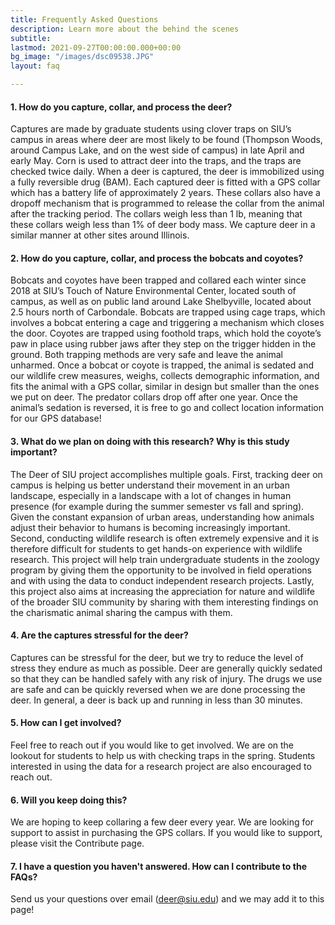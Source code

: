 ```yaml
---
title: Frequently Asked Questions
description: Learn more about the behind the scenes
subtitle: 
lastmod: 2021-09-27T00:00:00.000+00:00
bg_image: "/images/dsc09538.JPG"
layout: faq

---
```

#### 1. How do you capture, collar, and process the deer?

Captures are made by graduate students using clover traps on SIU’s campus in areas where deer are most likely to be found (Thompson Woods, around Campus Lake, and on the west side of campus) in late April and early May. Corn is used to attract deer into the traps, and the traps are checked twice daily. When a deer is captured, the deer is immobilized using a fully reversible drug (BAM). Each captured deer is fitted with a GPS collar which has a battery life of approximately 2 years. These collars also have a dropoff mechanism that is programmed to release the collar from the animal after the tracking period. The collars weigh less than 1 lb, meaning that these collars weigh less than 1% of deer body mass. We capture deer in a similar manner at other sites around Illinois.

#### 2. How do you capture, collar, and process the bobcats and coyotes?

Bobcats and coyotes have been trapped and collared each winter since 2018 at SIU’s Touch of Nature Environmental Center, located south of campus, as well as on public land around Lake Shelbyville, located about 2.5 hours north of Carbondale. Bobcats are trapped using cage traps, which involves a bobcat entering a cage and triggering a mechanism which closes the door. Coyotes are trapped using foothold traps, which hold the coyote’s paw in place using rubber jaws after they step on the trigger hidden in the ground. Both trapping methods are very safe and leave the animal unharmed. Once a bobcat or coyote is trapped, the animal is sedated and our wildlife crew measures, weighs, collects demographic information, and fits the animal with a GPS collar, similar in design but smaller than the ones we put on deer. The predator collars drop off after one year. Once the animal’s sedation is reversed, it is free to go and collect location information for our GPS database!

#### 3. What do we plan on doing with this research? Why is this study important?

The Deer of SIU project accomplishes multiple goals. First, tracking deer on campus is helping us better understand their movement in an urban landscape, especially in a landscape with a lot of changes in human presence (for example during the summer semester vs fall and spring). Given the constant expansion of urban areas, understanding how animals adjust their behavior to humans is becoming increasingly important. Second, conducting wildlife research is often extremely expensive and it is therefore difficult for students to get hands-on experience with wildlife research. This project will help train undergraduate students in the zoology program by giving them the opportunity to be involved in field operations and with using the data to conduct independent research projects. Lastly, this project also aims at increasing the appreciation for nature and wildlife of the broader SIU community by sharing with them interesting findings on the charismatic animal sharing the campus with them.

#### 4. Are the captures stressful for the deer?

Captures can be stressful for the deer, but we try to reduce the level of stress they endure as much as possible. Deer are generally quickly sedated so that they can be handled safely with any risk of injury. The drugs we use are safe and can be quickly reversed when we are done processing the deer. In general, a deer is back up and running in less than 30 minutes.

#### 5. How can I get involved?

Feel free to reach out if you would like to get involved. We are on the lookout for students to help us with checking traps in the spring. Students interested in using the data for a research project are also encouraged to reach out.

#### 6. Will you keep doing this?

We are hoping to keep collaring a few deer every year. We are looking for support to assist in purchasing the GPS collars. If you would like to support, please visit the Contribute page.

#### 7. I have a question you haven't answered. How can I contribute to the FAQs?

Send us your questions over email (deer@siu.edu) and we may add it to this page!